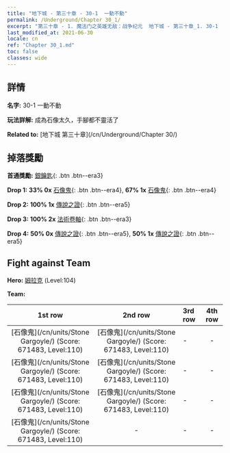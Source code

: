 ```yaml
---
title: "地下城 - 第三十章 - 30-1  一動不動"
permalink: /Underground/Chapter 30_1/
excerpt: "第三十章 - 1. 魔法门之英雄无敌：战争纪元  地下城 - 第三十章_1. 30-1  一動不動"
last_modified_at: 2021-06-30
locale: cn
ref: "Chapter 30_1.md"
toc: false
classes: wide
---
```


## 詳情

 **名字:** 30-1  一動不動

 **玩法詳解:**       成為石像太久，手腳都不靈活了

 **Related to:** [地下城 第三十章](/cn/Underground/Chapter 30/)

## 掉落獎勵

 **首通獎勵:** [銀鑰匙](/cn/Items/con_693/){: .btn .btn--era3}

 **Drop 1:** **33% 0x** [石像鬼](/cn/Items/unt_236/){: .btn .btn--era4}, **67% 1x** [石像鬼](/cn/Items/unt_236/){: .btn .btn--era4}

 **Drop 2:** **100% 1x** [傳說之證](/cn/Items/mat_102/){: .btn .btn--era5}

 **Drop 3:** **100% 2x** [法術卷軸](/cn/Items/con_694/){: .btn .btn--era3}

 **Drop 4:** **50% 0x** [傳說之證](/cn/Items/mat_102/){: .btn .btn--era5}, **50% 1x** [傳說之證](/cn/Items/mat_102/){: .btn .btn--era5}


## Fight against Team
 **Hero:** [姆拉克](/cn/heroes/Mullich/) (Level:104)

 **Team:**


  | 1st row | 2nd row | 3rd row | 4th row |
  |:----:|:----:|:----|:----:|
  | [石像鬼](/cn/units/Stone Gargoyle/) (Score: 671483, Level:110)  | [石像鬼](/cn/units/Stone Gargoyle/) (Score: 671483, Level:110)  | - | - |
  | [石像鬼](/cn/units/Stone Gargoyle/) (Score: 671483, Level:110)  | [石像鬼](/cn/units/Stone Gargoyle/) (Score: 671483, Level:110)  | - | - |
  | [石像鬼](/cn/units/Stone Gargoyle/) (Score: 671483, Level:110)  | [石像鬼](/cn/units/Stone Gargoyle/) (Score: 671483, Level:110)  | - | - |
  | [石像鬼](/cn/units/Stone Gargoyle/) (Score: 671483, Level:110)  | - | - | - |


